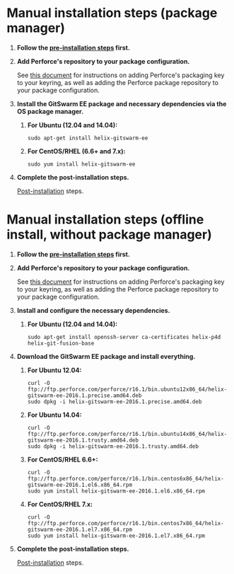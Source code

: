 # Manual installation steps (package manager)

1.  **Follow the [pre-installation steps](README.md) first.**

1.  **Add Perforce's repository to your package configuration.**

    See [this document](https://www.perforce.com/perforce-packages) for
    instructions on adding Perforce's packaging key to your keyring, as well
    as adding the Perforce package repository to your package configuration.

1.  **Install the GitSwarm EE package and necessary dependencies via the OS
    package manager.**

    1.  **For Ubuntu (12.04 and 14.04):**

        ```
        sudo apt-get install helix-gitswarm-ee
        ```
    1.  **For CentOS/RHEL (6.6+ and 7.x):**

        ```
        sudo yum install helix-gitswarm-ee
        ```

1.  **Complete the post-installation steps.**

    [Post-installation](README.md#post-installation) steps.

# Manual installation steps (offline install, without package manager)

1.  **Follow the [pre-installation steps](README.md) first.**

1.  **Add Perforce's repository to your package configuration.**

    See [this document](https://www.perforce.com/perforce-packages) for
    instructions on adding Perforce's packaging key to your keyring, as well
    as adding the Perforce package repository to your package configuration.

1.  **Install and configure the necessary dependencies.**

    1.  **For Ubuntu (12.04 and 14.04):**

        ```
        sudo apt-get install openssh-server ca-certificates helix-p4d helix-git-fusion-base
        ```

1.  **Download the GitSwarm EE package and install everything.**

    1.  **For Ubuntu 12.04:**

        ```
        curl -O ftp://ftp.perforce.com/perforce/r16.1/bin.ubuntu12x86_64/helix-gitswarm-ee-2016.1.precise.amd64.deb
        sudo dpkg -i helix-gitswarm-ee-2016.1.precise.amd64.deb
        ```

    1.  **For Ubuntu 14.04:**

        ```
        curl -O ftp://ftp.perforce.com/perforce/r16.1/bin.ubuntu14x86_64/helix-gitswarm-ee-2016.1.trusty.amd64.deb
        sudo dpkg -i helix-gitswarm-ee-2016.1.trusty.amd64.deb
        ```

    1.  **For CentOS/RHEL 6.6+:**

        ```
        curl -O ftp://ftp.perforce.com/perforce/r16.1/bin.centos6x86_64/helix-gitswarm-ee-2016.1.el6.x86_64.rpm
        sudo yum install helix-gitswarm-ee-2016.1.el6.x86_64.rpm
        ```

    1.  **For CentOS/RHEL 7.x:**

        ```
        curl -O ftp://ftp.perforce.com/perforce/r16.1/bin.centos7x86_64/helix-gitswarm-ee-2016.1.el7.x86_64.rpm
        sudo yum install helix-gitswarm-ee-2016.1.el7.x86_64.rpm
        ```

1.  **Complete the post-installation steps.**

    [Post-installation](README.md#post-installation) steps.

